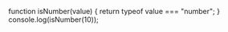 <!-- **Predicate** is a fancy word for a function that returns a boolean value.

These functions are very useful because they let you test if a value satisifies certain requirements. -->


<!-- let value = 10; -->
 <!-- value = "hello"; -->
function isNumber(value) {
  return typeof value === "number";
}
console.log(isNumber(10));

<!-- isNumber(10); // returns true
isNumber("hello"); // returns false


JavaScript programmers often give predicate functions a name that starts with a verb e.g. `isBig`, `isNegative`, `isActive`, `shouldUpdate`,

Calling a predicate function is like asking a question: "is this value a number". The return value is the answer to your question. -->
